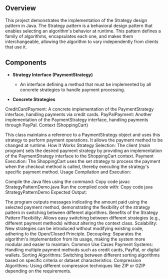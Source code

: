 ## Overview
This project demonstrates the implementation of the Strategy design pattern in Java. The Strategy pattern is a behavioral design pattern that enables selecting an algorithm's behavior at runtime. This pattern defines a family of algorithms, encapsulates each one, and makes them interchangeable, allowing the algorithm to vary independently from clients that use it.

## Components
* __Strategy Interface (PaymentStrategy)__

    * An interface defining a method that must be implemented by all concrete strategies to handle payment processing.
* __Concrete Strategies__

CreditCardPayment: A concrete implementation of the PaymentStrategy interface, handling payments via credit cards.
PayPalPayment: Another implementation of the PaymentStrategy interface, handling payments through PayPal.
Context (ShoppingCart)

This class maintains a reference to a PaymentStrategy object and uses this strategy to perform payment operations. It allows the payment method to be changed at runtime.
How It Works
Strategy Selection: The client (main program) sets the desired payment strategy by providing an implementation of the PaymentStrategy interface to the ShoppingCart context.
Payment Execution: The ShoppingCart uses the set strategy to process the payment when the checkout method is called, thereby executing the strategy's specific payment method.
Usage
Compilation and Execution:

Compile the Java files using the command:
Copy code
javac StrategyPatternDemo.java
Run the compiled code with:
Copy code
java StrategyPatternDemo
Expected Output:

The program outputs messages indicating the amount paid using the selected payment method, demonstrating the flexibility of the strategy pattern in switching between different algorithms.
Benefits of the Strategy Pattern
Flexibility: Allows easy switching between different strategies (e.g., different payment methods) without altering the context class.
Scalability: New strategies can be introduced without modifying existing code, adhering to the Open/Closed Principle.
Decoupling: Separates the algorithm's implementation from its usage, making the system more modular and easier to maintain.
Common Use Cases
Payment Systems: Handling multiple payment methods such as credit cards, PayPal, or digital wallets.
Sorting Algorithms: Switching between different sorting algorithms based on specific criteria or dataset characteristics.
Compression Algorithms: Using different compression techniques like ZIP or GZIP depending on the requirements.
